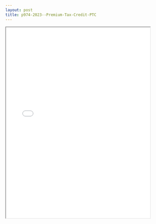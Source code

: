 ```yaml
---
layout: post
title: p974-2023--Premium-Tax-Credit-PTC
---
```


<div class="pdf-container">
<iframe src="/ea//_pdf-2-md/p974-2023--Premium-Tax-Credit-PTC.pdf" height="600" width="90%" allowFullScreen="true"></iframe>
</div>

